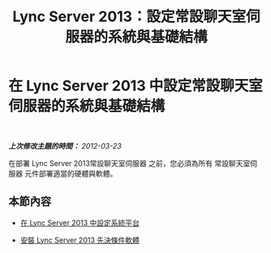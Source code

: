 ﻿---
title: Lync Server 2013：設定常設聊天室伺服器的系統與基礎結構
TOCTitle: 設定常設聊天室伺服器的系統與基礎結構
ms:assetid: d433d056-988d-40f1-9521-5f3e7316756f
ms:mtpsurl: https://technet.microsoft.com/zh-tw/library/JJ205290(v=OCS.15)
ms:contentKeyID: 49292416
ms.date: 08/24/2015
mtps_version: v=OCS.15
ms.translationtype: HT
---

# 在 Lync Server 2013 中設定常設聊天室伺服器的系統與基礎結構

 

_**上次修改主題的時間：** 2012-03-23_

在部署 Lync Server 2013常設聊天室伺服器 之前，您必須為所有 常設聊天室伺服器 元件部署適當的硬體與軟體。

## 本節內容

  - [在 Lync Server 2013 中設定系統平台](lync-server-2013-set-up-system-platforms.md)

  - [安裝 Lync Server 2013 先決條件軟體](lync-server-2013-install-lync-server-2013-prerequisite-software.md)

